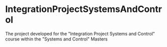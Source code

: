 # IntegrationProjectSystemsAndControl
The project developed for the "Integration Project Systems and Control" course within the "Systems and Control" Masters

